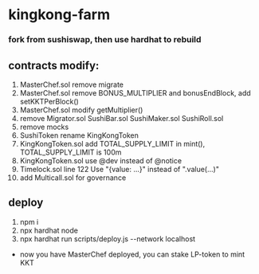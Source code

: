 # kingkong-farm
### fork from sushiswap, then use hardhat to rebuild
## contracts modify:
1. MasterChef.sol remove migrate
2. MasterChef.sol remove BONUS_MULTIPLIER and bonusEndBlock, add setKKTPerBlock()
3. MasterChef.sol modify getMultiplier()
4. remove Migrator.sol SushiBar.sol SushiMaker.sol SushiRoll.sol
5. remove mocks
6. SushiToken rename KingKongToken
7. KingKongToken.sol add TOTAL_SUPPLY_LIMIT in mint(), TOTAL_SUPPLY_LIMIT is 100m
8. KingKongToken.sol use @dev instead of @notice
9. Timelock.sol line 122 Use "{value: ...}" instead of ".value(...)"
10. add Multicall.sol for governance

## deploy
1. npm i
2. npx hardhat node
3. npx hardhat run scripts/deploy.js --network localhost
- now you have MasterChef deployed, you can stake LP-token to mint KKT

